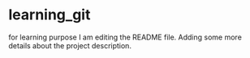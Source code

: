 # learning_git
for learning purpose
I am editing the README file. Adding some more details about the project description.
